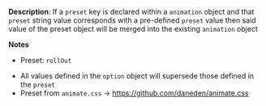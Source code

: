 __Description__: If a `preset` key is declared within a `animation` object and that `preset` string value corresponds with a pre-defined `preset` value then said value of the preset object will be merged into the existing `animation` object

__Notes__

+ Preset: `rollOut`
- All values defined in the `option` object will supersede those defined in the `preset`
- Preset from `animate.css` -> https://github.com/daneden/animate.css
